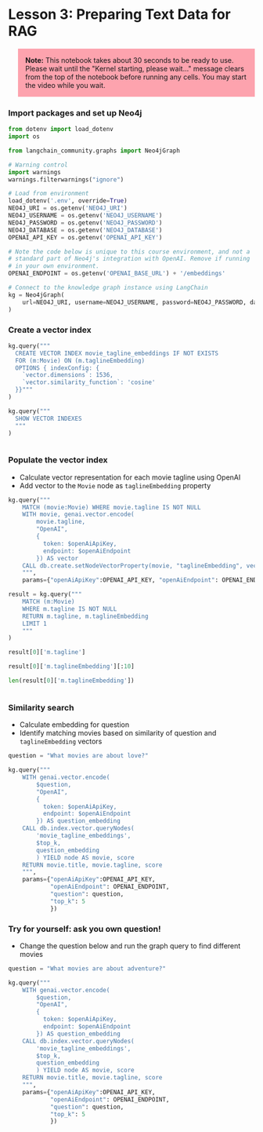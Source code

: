 # Lesson 3: Preparing Text Data for RAG

<p style="background-color:#fd4a6180; padding:15px; margin-left:20px"> <b>Note:</b> This notebook takes about 30 seconds to be ready to use. Please wait until the "Kernel starting, please wait..." message clears from the top of the notebook before running any cells. You may start the video while you wait.</p>


### Import packages and set up Neo4j


```python
from dotenv import load_dotenv
import os

from langchain_community.graphs import Neo4jGraph

# Warning control
import warnings
warnings.filterwarnings("ignore")
```


```python
# Load from environment
load_dotenv('.env', override=True)
NEO4J_URI = os.getenv('NEO4J_URI')
NEO4J_USERNAME = os.getenv('NEO4J_USERNAME')
NEO4J_PASSWORD = os.getenv('NEO4J_PASSWORD')
NEO4J_DATABASE = os.getenv('NEO4J_DATABASE')
OPENAI_API_KEY = os.getenv('OPENAI_API_KEY')

# Note the code below is unique to this course environment, and not a 
# standard part of Neo4j's integration with OpenAI. Remove if running 
# in your own environment.
OPENAI_ENDPOINT = os.getenv('OPENAI_BASE_URL') + '/embeddings'
```


```python
# Connect to the knowledge graph instance using LangChain
kg = Neo4jGraph(
    url=NEO4J_URI, username=NEO4J_USERNAME, password=NEO4J_PASSWORD, database=NEO4J_DATABASE
)
```

### Create a vector index 


```python
kg.query("""
  CREATE VECTOR INDEX movie_tagline_embeddings IF NOT EXISTS
  FOR (m:Movie) ON (m.taglineEmbedding) 
  OPTIONS { indexConfig: {
    `vector.dimensions`: 1536,
    `vector.similarity_function`: 'cosine'
  }}"""
)

```


```python
kg.query("""
  SHOW VECTOR INDEXES
  """
)
```


```python

```

### Populate the vector index
- Calculate vector representation for each movie tagline using OpenAI
- Add vector to the `Movie` node as `taglineEmbedding` property


```python
kg.query("""
    MATCH (movie:Movie) WHERE movie.tagline IS NOT NULL
    WITH movie, genai.vector.encode(
        movie.tagline, 
        "OpenAI", 
        {
          token: $openAiApiKey,
          endpoint: $openAiEndpoint
        }) AS vector
    CALL db.create.setNodeVectorProperty(movie, "taglineEmbedding", vector)
    """, 
    params={"openAiApiKey":OPENAI_API_KEY, "openAiEndpoint": OPENAI_ENDPOINT} )
```


```python
result = kg.query("""
    MATCH (m:Movie) 
    WHERE m.tagline IS NOT NULL
    RETURN m.tagline, m.taglineEmbedding
    LIMIT 1
    """
)
```


```python
result[0]['m.tagline']
```


```python
result[0]['m.taglineEmbedding'][:10]
```


```python
len(result[0]['m.taglineEmbedding'])
```


```python

```

### Similarity search
- Calculate embedding for question
- Identify matching movies based on similarity of question and `taglineEmbedding` vectors


```python
question = "What movies are about love?"
```


```python
kg.query("""
    WITH genai.vector.encode(
        $question, 
        "OpenAI", 
        {
          token: $openAiApiKey,
          endpoint: $openAiEndpoint
        }) AS question_embedding
    CALL db.index.vector.queryNodes(
        'movie_tagline_embeddings', 
        $top_k, 
        question_embedding
        ) YIELD node AS movie, score
    RETURN movie.title, movie.tagline, score
    """, 
    params={"openAiApiKey":OPENAI_API_KEY,
            "openAiEndpoint": OPENAI_ENDPOINT,
            "question": question,
            "top_k": 5
            })
```

### Try for yourself: ask you own question!
- Change the question below and run the graph query to find different movies


```python
question = "What movies are about adventure?"
```


```python
kg.query("""
    WITH genai.vector.encode(
        $question, 
        "OpenAI", 
        {
          token: $openAiApiKey,
          endpoint: $openAiEndpoint
        }) AS question_embedding
    CALL db.index.vector.queryNodes(
        'movie_tagline_embeddings', 
        $top_k, 
        question_embedding
        ) YIELD node AS movie, score
    RETURN movie.title, movie.tagline, score
    """, 
    params={"openAiApiKey":OPENAI_API_KEY,
            "openAiEndpoint": OPENAI_ENDPOINT,
            "question": question,
            "top_k": 5
            })
```
